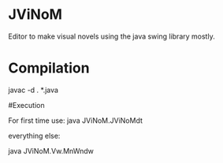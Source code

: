 # JViNoM
Editor to make visual novels using the java swing library mostly.

# Compilation

javac -d . *.java

#Execution

For first time use: java JViNoM.JViNoMdt

everything else:

java JViNoM.Vw.MnWndw
